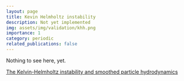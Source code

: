 ```yaml
---
layout: page
title: Kevin Helmholtz instability
description: Not yet implemented
img: assets/img/validation/khh.png
importance: 1
category: periodic
related_publications: false
---
```


Nothing to see here, yet.

[The Kelvin-Helmholtz instability and smoothed particle hydrodynamics](https://arxiv.org/abs/1907.03935)